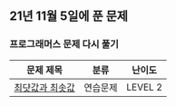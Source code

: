 ## 21년 11월 5일에 푼 문제

### 프로그래머스 문제 다시 풀기
|문제 제목|분류|난이도|
|:---:|:---:|:---:|
|[최댯값과 최솟값](https://programmers.co.kr/learn/courses/30/lessons/12939)|연습문제|LEVEL 2|
